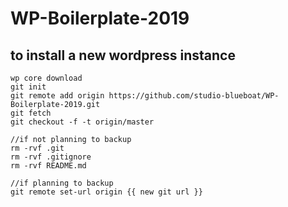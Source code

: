 # WP-Boilerplate-2019

## to install a new wordpress instance

```
wp core download
git init
git remote add origin https://github.com/studio-blueboat/WP-Boilerplate-2019.git
git fetch
git checkout -f -t origin/master

//if not planning to backup
rm -rvf .git
rm -rvf .gitignore
rm -rvf README.md

//if planning to backup
git remote set-url origin {{ new git url }}
```
